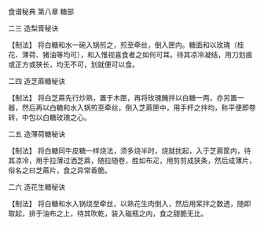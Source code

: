 食谱秘典 第八章 糖部

二三 造梨膏秘诀

【制法】
将白糖和水一碗入锅煎之，煎至牵丝，倒入匣内。糖面和以玫瑰（桂花、薄荷、猪油等均可），和入惟视喜食者之如何可耳。待其凉冷凝结，用刀划痕或正方或狭长，均无不可，划就便可以食。

二四 造芝蔴糖秘诀

【制法】
将白芝蔴先行炒熟，置于木匣，再将玫瑰醃拌以白糖一两，亦另置一器，然后再以白糖和水入锅煎至牵丝，倒入芝蔴匣中，用手杆之拌均，称平便即卷转，中包以白糖玫瑰之心。

二五 造薄荷糖秘诀

【制法】
将白糖同牛皮糖一样烧法，须多烧半时，烧就扰起，入于芝蔴筐内，待其凉冷，用手拉薄过洒芝蔴，随拉随卷，胜如布疋，用剪剪成狭条，然后成薄片，俗名之曰芝蔴片，食之异常香脆。

二六 造花生糖秘诀

【制法】
将白糖和水入锅烧至牵丝，以熟花生肉倒入，然后用桨拌之数透，随即取起，排于油布之上，待其吹乾，装入磁瓶之内，食之甜脆无比。